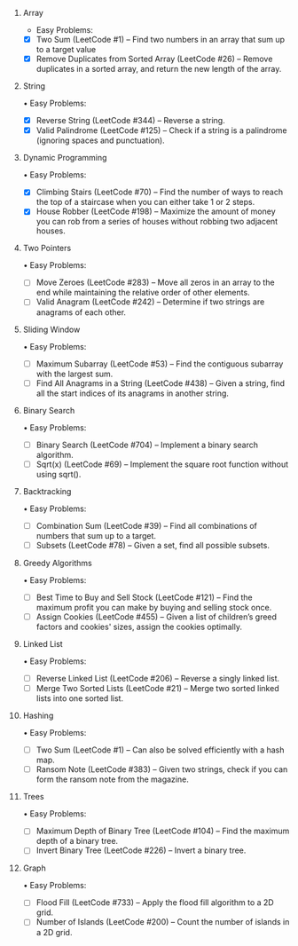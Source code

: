 1. Array

	-	Easy Problems:
    - [x]   Two Sum (LeetCode #1) – Find two numbers in an array that sum up to a target value
    - [x]   Remove Duplicates from Sorted Array (LeetCode #26) – Remove duplicates in a sorted array, and return the new length of the array.
    
2. String

	•	Easy Problems:
    - [x]   Reverse String (LeetCode #344) – Reverse a string.
    - [x]   Valid Palindrome (LeetCode #125) – Check if a string is a palindrome (ignoring spaces and punctuation).

3. Dynamic Programming

	•	Easy Problems:
    - [x]   Climbing Stairs (LeetCode #70) – Find the number of ways to reach the top of a staircase when you can either take 1 or 2 steps.
    - [x]   House Robber (LeetCode #198) – Maximize the amount of money you can rob from a series of houses without robbing two adjacent houses.

4. Two Pointers

	•	Easy Problems:
    - [ ]   Move Zeroes (LeetCode #283) – Move all zeros in an array to the end while maintaining the relative order of other elements.
    - [ ]   Valid Anagram (LeetCode #242) – Determine if two strings are anagrams of each other.

5. Sliding Window

	•	Easy Problems:
    - [ ]   Maximum Subarray (LeetCode #53) – Find the contiguous subarray with the largest sum.
    - [ ]   Find All Anagrams in a String (LeetCode #438) – Given a string, find all the start indices of its anagrams in another string.

6. Binary Search

	•	Easy Problems:
    - [ ]   Binary Search (LeetCode #704) – Implement a binary search algorithm.
    - [ ]   Sqrt(x) (LeetCode #69) – Implement the square root function without using sqrt().

7. Backtracking

	•	Easy Problems:
    - [ ]   Combination Sum (LeetCode #39) – Find all combinations of numbers that sum up to a target.
    - [ ]   Subsets (LeetCode #78) – Given a set, find all possible subsets.

8. Greedy Algorithms

	•	Easy Problems:
    - [ ]   Best Time to Buy and Sell Stock (LeetCode #121) – Find the maximum profit you can make by buying and selling stock once.
    - [ ]   Assign Cookies (LeetCode #455) – Given a list of children’s greed factors and cookies' sizes, assign the cookies optimally.

9. Linked List

	•	Easy Problems:
    - [ ]   Reverse Linked List (LeetCode #206) – Reverse a singly linked list.
    - [ ]   Merge Two Sorted Lists (LeetCode #21) – Merge two sorted linked lists into one sorted list.

10. Hashing

	•	Easy Problems:
    - [ ]   Two Sum (LeetCode #1) – Can also be solved efficiently with a hash map.
    - [ ]   Ransom Note (LeetCode #383) – Given two strings, check if you can form the ransom note from the magazine.

11. Trees

	•	Easy Problems:
    - [ ]   Maximum Depth of Binary Tree (LeetCode #104) – Find the maximum depth of a binary tree.
    - [ ]   Invert Binary Tree (LeetCode #226) – Invert a binary tree.

12. Graph

	•	Easy Problems:
    - [ ]   Flood Fill (LeetCode #733) – Apply the flood fill algorithm to a 2D grid.
    - [ ]   Number of Islands (LeetCode #200) – Count the number of islands in a 2D grid.
